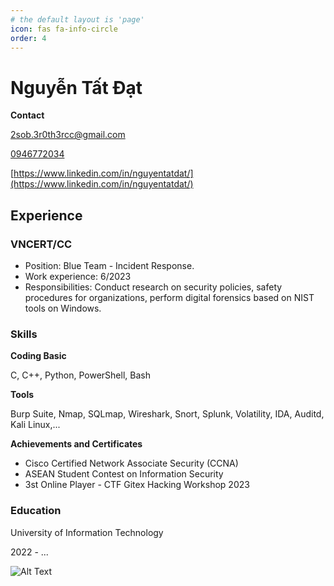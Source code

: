 ```yaml
---
# the default layout is 'page'
icon: fas fa-info-circle
order: 4
---
```


# Nguyễn Tất Đạt

**Contact**

<i class="fa fa-envelope"></i> [2sob.3r0th3rcc@gmail.com](mailto:2sob.3r0th3rcc@gmail.com)

<i class="fa fa-phone"></i> [0946772034](tel:+84946772034)

<i class="fa fa-linkedin"></i> [https://www.linkedin.com/in/nguyentatdat/](https://www.linkedin.com/in/nguyentatdat/)


## Experience

### **VNCERT/CC**
- Position: Blue Team - Incident Response.
- Work experience: 6/2023
- Responsibilities: Conduct research on security policies, safety procedures for organizations, perform digital forensics based on NIST tools on Windows.

### **Skills**

**Coding Basic**

C, C++, Python, PowerShell, Bash

**Tools**

Burp Suite, Nmap, SQLmap, Wireshark, Snort, Splunk, Volatility, IDA, Auditd, Kali Linux,...

**Achievements and Certificates**
- Cisco Certified Network Associate Security (CCNA)
- ASEAN Student Contest on Information Security
- 3st Online Player - CTF Gitex Hacking Workshop 2023

### **Education**

University of Information Technology

2022 - ... 

<script src="https://tryhackme.com/badge/1551862"></script>



 
![Alt Text](https://media.giphy.com/media/yBvndlpq8aCvS/giphy.gif)




